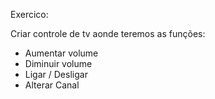 Exercico: 

Criar controle de tv aonde teremos as funções: 
- Aumentar volume 
- Diminuir volume
- Ligar / Desligar 
- Alterar Canal